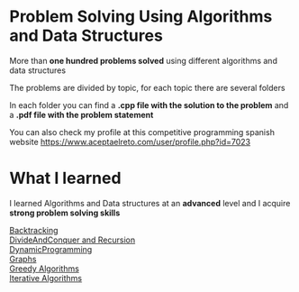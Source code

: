# Problem Solving Using Algorithms and Data Structures

More than **one hundred problems solved** using different algorithms and data structures

The problems are divided by topic, for each topic there are several folders

In each folder you can find a **.cpp file with the solution to the problem** and a **.pdf file with the problem statement**

You can also check my profile at this competitive programming spanish website https://www.aceptaelreto.com/user/profile.php?id=7023

# What I learned

I learned Algorithms and Data structures at an **advanced** level and I acquire **strong problem solving skills**

[Backtracking](https://github.com/edwardmartins/Problem-Solving-Using-Algorithms-and-Data-Structures/tree/master/Backtracking)<br />
[DivideAndConquer and Recursion](https://github.com/edwardmartins/Problem-Solving-Using-Algorithms-and-Data-Structures/tree/master/DivideAndConquer-Recursion)<br />
[DynamicProgramming](https://github.com/edwardmartins/Problem-Solving-Using-Algorithms-and-Data-Structures/tree/master/DynamicProgramming)<br />
[Graphs](https://github.com/edwardmartins/Problem-Solving-Using-Algorithms-and-Data-Structures/tree/master/Graphs)<br />
[Greedy Algorithms](https://github.com/edwardmartins/Problem-Solving-Using-Algorithms-and-Data-Structures/tree/master/Greedy-Algorithms)<br />
[Iterative Algorithms](https://github.com/edwardmartins/Problem-Solving-Using-Algorithms-and-Data-Structures/tree/master/Iterative-Algorithms)<br />
